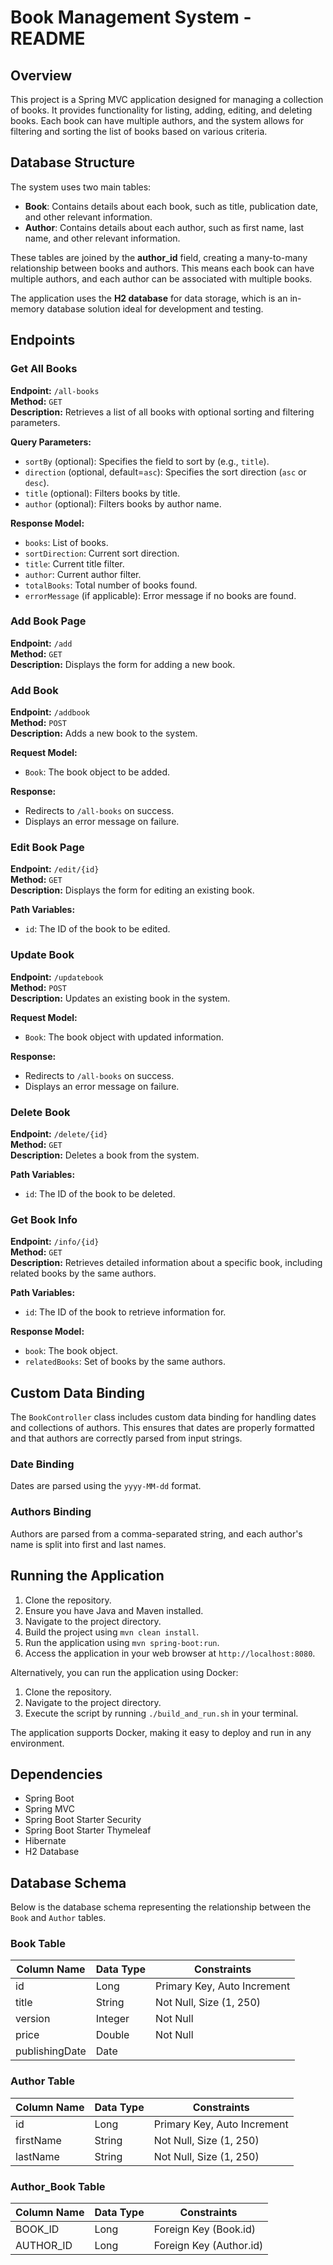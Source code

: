 # Book Management System - README

## Overview

This project is a Spring MVC application designed for managing a collection of books. It provides functionality for listing, adding, editing, and deleting books. Each book can have multiple authors, and the system allows for filtering and sorting the list of books based on various criteria.

## Database Structure

The system uses two main tables:

- **Book**: Contains details about each book, such as title, publication date, and other relevant information.
- **Author**: Contains details about each author, such as first name, last name, and other relevant information.

These tables are joined by the **author_id** field, creating a many-to-many relationship between books and authors. This means each book can have multiple authors, and each author can be associated with multiple books.

The application uses the **H2 database** for data storage, which is an in-memory database solution ideal for development and testing.

## Endpoints

### Get All Books

**Endpoint:** `/all-books`  
**Method:** `GET`  
**Description:** Retrieves a list of all books with optional sorting and filtering parameters.

**Query Parameters:**
- `sortBy` (optional): Specifies the field to sort by (e.g., `title`).
- `direction` (optional, default=`asc`): Specifies the sort direction (`asc` or `desc`).
- `title` (optional): Filters books by title.
- `author` (optional): Filters books by author name.

**Response Model:**
- `books`: List of books.
- `sortDirection`: Current sort direction.
- `title`: Current title filter.
- `author`: Current author filter.
- `totalBooks`: Total number of books found.
- `errorMessage` (if applicable): Error message if no books are found.

### Add Book Page

**Endpoint:** `/add`  
**Method:** `GET`  
**Description:** Displays the form for adding a new book.

### Add Book

**Endpoint:** `/addbook`  
**Method:** `POST`  
**Description:** Adds a new book to the system.

**Request Model:**
- `Book`: The book object to be added.

**Response:**
- Redirects to `/all-books` on success.
- Displays an error message on failure.

### Edit Book Page

**Endpoint:** `/edit/{id}`  
**Method:** `GET`  
**Description:** Displays the form for editing an existing book.

**Path Variables:**
- `id`: The ID of the book to be edited.

### Update Book

**Endpoint:** `/updatebook`  
**Method:** `POST`  
**Description:** Updates an existing book in the system.

**Request Model:**
- `Book`: The book object with updated information.

**Response:**
- Redirects to `/all-books` on success.
- Displays an error message on failure.

### Delete Book

**Endpoint:** `/delete/{id}`  
**Method:** `GET`  
**Description:** Deletes a book from the system.

**Path Variables:**
- `id`: The ID of the book to be deleted.

### Get Book Info

**Endpoint:** `/info/{id}`  
**Method:** `GET`  
**Description:** Retrieves detailed information about a specific book, including related books by the same authors.

**Path Variables:**
- `id`: The ID of the book to retrieve information for.

**Response Model:**
- `book`: The book object.
- `relatedBooks`: Set of books by the same authors.

## Custom Data Binding

The `BookController` class includes custom data binding for handling dates and collections of authors. This ensures that dates are properly formatted and that authors are correctly parsed from input strings.

### Date Binding

Dates are parsed using the `yyyy-MM-dd` format.

### Authors Binding

Authors are parsed from a comma-separated string, and each author's name is split into first and last names.

## Running the Application

1. Clone the repository.
2. Ensure you have Java and Maven installed.
3. Navigate to the project directory.
4. Build the project using `mvn clean install`.
5. Run the application using `mvn spring-boot:run`.
6. Access the application in your web browser at `http://localhost:8080`.

Alternatively, you can run the application using Docker:

1. Clone the repository.
2. Navigate to the project directory.
3. Execute the script by running `./build_and_run.sh` in your terminal.

The application supports Docker, making it easy to deploy and run in any environment.

## Dependencies

- Spring Boot
- Spring MVC
- Spring Boot Starter Security
- Spring Boot Starter Thymeleaf
- Hibernate
- H2 Database

## Database Schema

Below is the database schema representing the relationship between the `Book` and `Author` tables.

### Book Table

| Column Name       | Data Type | Constraints              |
|-------------------|-----------|--------------------------|
| id                | Long      | Primary Key, Auto Increment |
| title             | String    | Not Null, Size (1, 250)  |
| version           | Integer   | Not Null                 |
| price             | Double    | Not Null                 |
| publishingDate    | Date      |                          |

### Author Table

| Column Name       | Data Type | Constraints              |
|-------------------|-----------|--------------------------|
| id                | Long      | Primary Key, Auto Increment |
| firstName         | String    | Not Null, Size (1, 250)  |
| lastName          | String    | Not Null, Size (1, 250)  |

### Author_Book Table

| Column Name       | Data Type | Constraints              |
|-------------------|-----------|--------------------------|
| BOOK_ID           | Long      | Foreign Key (Book.id)    |
| AUTHOR_ID         | Long      | Foreign Key (Author.id)  |

